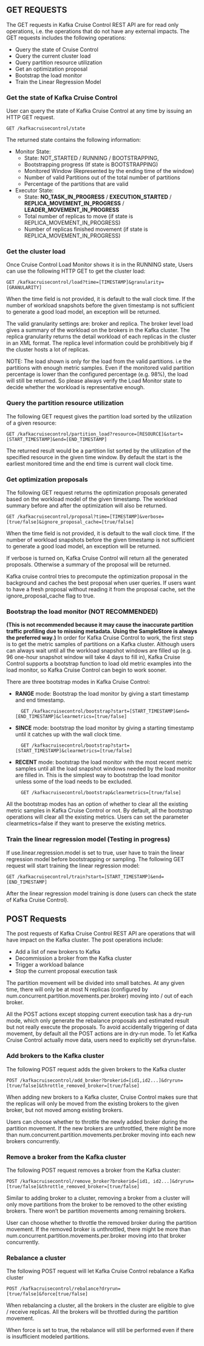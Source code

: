 ## GET REQUESTS
The GET requests in Kafka Cruise Control REST API are for read only operations, i.e. the operations that do not have any external impacts. The GET requests includes the following operations:
* Query the state of Cruise Control
* Query the current cluster load
* Query partition resource utilization
* Get an optimization proposal
* Bootstrap the load monitor
* Train the Linear Regression Model

### Get the state of Kafka Cruise Control
User can query the state of Kafka Cruise Control at any time by issuing an HTTP GET request.

    GET /kafkacruisecontrol/state

The returned state contains the following information:
* Monitor State:
  * State: NOT_STARTED / RUNNING / BOOTSTRAPPING,
  * Bootstrapping progress (If state is BOOTSTRAPPING)
  * Monitored Window (Represented by the ending time of the window)
  * Number of valid Partitions out of the total number of partitions
  * Percentage of the partitions that are valid
* Executor State:
  * State: **NO_TASK_IN_PROGRESS** /
	   **EXECUTION_STARTED** /
	   **REPLICA_MOVEMENT_IN_PROGRESS** /
	   **LEADER_MOVEMENT_IN_PROGRESS**
  * Total number of replicas to move (if state is REPLICA_MOVEMENT_IN_PROGRESS)
  * Number of replicas finished movement (if state is REPLICA_MOVEMENT_IN_PROGRESS)

### Get the cluster load
Once Cruise Control Load Monitor shows it is in the RUNNING state, Users can use the following HTTP GET to get the cluster load:

    GET /kafkacruisecontrol/load?time=[TIMESTAMP]&granularity=[GRANULARITY]

When the time field is not provided, it is default to the wall clock time. If the number of workload snapshots before the given timestamp is not sufficient to generate a good load model, an exception will be returned.

The valid granularity settings are: broker and replica. The broker level load gives a summary of the workload on the brokers in the Kafka cluster. The replica granularity returns the detail workload of each replicas in the cluster in an XML format. The replica level information could be prohibitively big if the cluster hosts a lot of replicas.

NOTE: The load shown is only for the load from the valid partitions. i.e the partitions with enough metric samples. Even if the monitored valid partition percentage is lower than the configured percentage (e.g. 98%), the load will still be returned. So please always verify the Load Monitor state to decide whether the workload is representative enough.

### Query the partition resource utilization
The following GET request gives the partition load sorted by the utilization of a given resource:

    GET /kafkacruisecontrol/partition_load?resource=[RESOURCE]&start=[START_TIMESTAMP]&end=[END_TIMESTAMP]

The returned result would be a partition list sorted by the utilization of the specified resource in the given time window. By default the start is the earliest monitored time and the end time is current wall clock time.

### Get optimization proposals
The following GET request returns the optimization proposals generated based on the workload model of the given timestamp. The workload summary before and after the optimization will also be returned.

    GET /kafkacruisecontrol/proposal?time=[TIMESTAMP]&verbose=[true/false]&ignore_proposal_cache=[true/false]

When the time field is not provided, it is default to the wall clock time. If the number of workload snapshots before the given timestamp is not sufficient to generate a good load model, an exception will be returned.

If verbose is turned on, Kafka Cruise Control will return all the generated proposals. Otherwise a summary of the proposal will be returned.

Kafka cruise control tries to precompute the optimization proposal in the background and caches the best proposal when user queries. If users want to have a fresh proposal without reading it from the proposal cache, set the ignore_proposal_cache flag to true.

### Bootstrap the load monitor (NOT RECOMMENDED)
**(This is not recommended because it may cause the inaccurate partition traffic profiling due to missing metadata. Using the SampleStore is always the preferred way.)**
In order for Kafka Cruise Control to work, the first step is to get the metric samples of partitions on a Kafka cluster. Although users can always wait until all the workload snapshot windows are filled up (e.g. 96 one-hour snapshot window will take 4 days to fill in), Kafka Cruise Control supports a bootstrap function to load old metric examples into the load monitor, so Kafka Cruise Control can begin to work sooner. 

There are three bootstrap modes in Kafka Cruise Control:

* **RANGE** mode: Bootstrap the load monitor by giving a start timestamp and end timestamp.

        GET /kafkacruisecontrol/bootstrap?start=[START_TIMESTAMP]&end=[END_TIMESTAMP]&clearmetrics=[true/false]

* **SINCE** mode: bootstrap the load monitor by giving a starting timestamp until it catches up with the wall clock time.

        GET /kafkacruisecontrol/bootstrap?start=[START_TIMESTAMP]&clearmetrics=[true/false]

* **RECENT** mode: bootstrap the load monitor with the most recent metric samples until all the load snapshot windows needed by the load monitor are filled in. This is the simplest way to bootstrap the load monitor unless some of the load needs to be excluded. 

        GET /kafkacruisecontrol/bootstrap&clearmetrics=[true/false]

All the bootstrap modes has an option of whether to clear all the existing metric samples in Kafka Cruise Control or not. By default, all the bootstrap operations will clear all the existing metrics. Users can set the parameter clearmetrics=false if they want to preserve the existing metrics.

### Train the linear regression model (Testing in progress)
If use.linear.regression.model is set to true, user have to train the linear regression model before bootstrapping or sampling. The following GET request will start training the linear regression model:

    GET /kafkacruisecontrol/train?start=[START_TIMESTAMP]&end=[END_TIMESTAMP]

After the linear regression model training is done (users can check the state of Kafka Cruise Control).

## POST Requests
The post requests of Kafka Cruise Control REST API are operations that will have impact on the Kafka cluster. The post operations include:
* Add a list of new brokers to Kafka
* Decommission a broker from the Kafka cluster
* Trigger a workload balance
* Stop the current proposal execution task

The partition movement will be divided into small batches. At any given time, there will only be at most N replicas (configured by num.concurrent.partition.movements.per.broker) moving into / out of each broker.

All the POST actions except stopping current execution task has a dry-run mode, which only generate the rebalance proposals and estimated result but not really execute the proposals. To avoid accidentally triggering of data movement, by default all the POST actions are in dry-run mode. To let Kafka Cruise Control actually move data, users need to explicitly set dryrun=false.

### Add brokers to the Kafka cluster
The following POST request adds the given brokers to the Kafka cluster

    POST /kafkacruisecontrol/add_broker?brokerid=[id1,id2...]&dryrun=[true/false]&throttle_removed_broker=[true/false]

When adding new brokers to a Kafka cluster, Cruise Control makes sure that the replicas will only be moved from the existing brokers to the given broker, but not moved among existing brokers. 

Users can choose whether to throttle the newly added broker during the partition movement. If the new brokers are unthrottled, there might be more than num.concurrent.partition.movements.per.broker moving into each new brokers concurrently.

### Remove a broker from the Kafka cluster
The following POST request removes a broker from the Kafka cluster:

    POST /kafkacruisecontrol/remove_broker?brokerid=[id1, id2...]&dryrun=[true/false]&throttle_removed_broker=[true/false]

Similar to adding broker to a cluster, removing a broker from a cluster will only move partitions from the broker to be removed to the other existing brokers. There won’t be partition movements among remaining brokers.

User can choose whether to throttle the removed broker during the partition movement. If the removed broker is unthrottled, there might be more than num.concurrent.partition.movements.per.broker moving into that broker concurrently.

### Rebalance a cluster
The following POST request will let Kafka Cruise Control rebalance a Kafka cluster

    POST /kafkacruisecontrol/rebalance?dryrun=[true/false]&force[true/false]

When rebalancing a cluster, all the brokers in the cluster are eligible to give / receive replicas. All the brokers will be throttled during the partition movement.

When force is set to true, the rebalance will still be performed even if there is insufficient modeled partitions.


